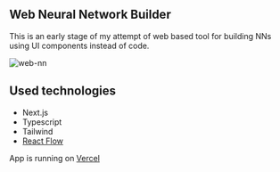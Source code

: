 ## Web Neural Network Builder

This is an early stage of my attempt of web based tool for building NNs using UI components instead of code.


![web-nn](https://github.com/KacperPaszkowski/web-nn-builder/assets/62445084/cdec7d96-c30e-48af-80d6-6984ad0bea15)

## Used technologies

- Next.js
- Typescript
- Tailwind
- [React Flow](https://reactflow.dev/ "React Flow")

App is running on [Vercel](https://vercel.com/ "Vercel")

